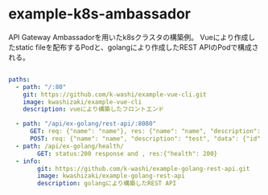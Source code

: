 # example-k8s-ambassador

API Gateway Ambassadorを用いたk8sクラスタの構築例。
Vueにより作成したstatic fileを配布するPodと、golangにより作成したREST APIのPodで構成される。

```yaml

paths:
  - path: "/:80"
    git: https://github.com/k-washi/example-vue-cli.git
    image: kwashizaki/example-vue-cli
    description: vueにより構築したフロントエンド

  - path: "/api/ex-golang/rest-api/:8080"
      GET: req: {"name": "name"}, res: {"name": "name", "description": "test", "datas": [{post-data-1}, {post-data-2}] }
      POST: req: {"name": "name", "description": "test", "data": {"id": 1, "name": "test1" }}, res: {"name": "name", "message": "create info and store database"}
  - path: /api/ex-golang/health/
        GET: status:200 response and , res:{"health": 200}
  - info:
        git: https://github.com/k-washi/example-golang-rest-api.git
        image: kwashizaki/example-golang-rest-api
        description: golangにより構築したREST API

```